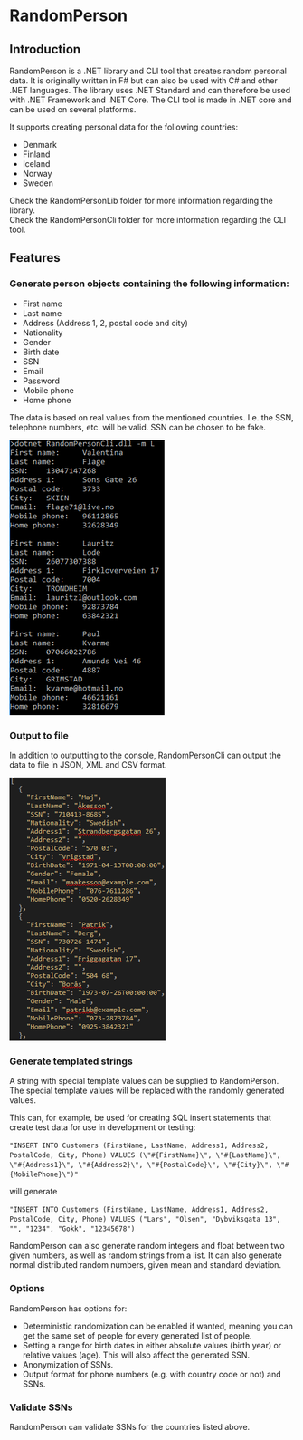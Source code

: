 ﻿# RandomPerson

## Introduction

RandomPerson is a .NET library and CLI tool that creates random personal data. It is originally
written in F# but can also be used with C# and other .NET languages. The library uses .NET Standard and can
therefore be used with .NET Framework and .NET Core. The CLI tool is made in .NET core and can be used on
several platforms.

It supports creating personal data for the following countries:

- Denmark
- Finland
- Iceland
- Norway
- Sweden

Check the RandomPersonLib folder for more information regarding the library. <br />
Check the RandomPersonCli folder for more information regarding the CLI tool.

## Features

### Generate person objects containing the following information:

* First name
* Last name
* Address (Address 1, 2, postal code and city)
* Nationality
* Gender
* Birth date
* SSN
* Email
* Password
* Mobile phone
* Home phone

The data is based on real values from the mentioned countries. I.e. the SSN, telephone numbers, etc.
will be valid. SSN can be chosen to be fake.

![List mode for Norwegian](./Assets/Images/list%20mode%20-%20norwegian.png)

### Output to file

In addition to outputting to the console, RandomPersonCli can output the data to file in JSON, XML and CSV format.

![List mode to file for Swedish](./Assets/Images/list%20mode%20to%20JSON%20-%20swedish.png)

### Generate templated strings

A string with special template values can be supplied to RandomPerson. The special template values will be replaced
with the randomly generated values.

This can, for example, be used for creating SQL insert statements that create test data for use in development
or testing:

`"INSERT INTO Customers (FirstName, LastName, Address1, Address2, PostalCode, City, Phone) VALUES
(\"#{FirstName}\", \"#{LastName}\", \"#{Address1}\", \"#{Address2}\", \"#{PostalCode}\", \"#{City}\", \"#{MobilePhone}\")"`

will generate

`"INSERT INTO Customers (FirstName, LastName, Address1, Address2, PostalCode, City, Phone) VALUES
("Lars", "Olsen", "Dybviksgata 13", "", "1234", "Gokk", "12345678")`

RandomPerson can also generate random integers and float between two given numbers, as well as random strings from a
list. It can also generate normal distributed random numbers, given mean and standard deviation.

### Options

RandomPerson has options for:

- Deterministic randomization can be enabled if wanted, meaning you can get the same set of people for every
  generated list of people.
- Setting a range for birth dates in either absolute values (birth year) or relative values (age). This will also affect
  the generated SSN.
- Anonymization of SSNs.
- Output format for phone numbers (e.g. with country code or not) and SSNs.
  
### Validate SSNs

RandomPerson can validate SSNs for the countries listed above.
